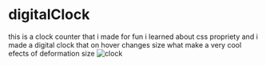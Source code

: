 # digitalClock
this is a clock counter that i made for fun i learned about css propriety  and i made a digital clock that on hover changes size what make a very cool efects of deformation size
![clock](https://user-images.githubusercontent.com/62837677/93838736-0b645580-fc8b-11ea-8f8f-8d1dd557a1b3.PNG)
